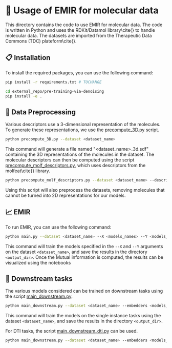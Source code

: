 # :pill: Usage of EMIR for molecular data

This directory contains the code to use EMIR for molecular data. The code is written in Python and uses the RDKit/Datamol library\cite{} to handle molecular data.
The datasets are imported from the Therapeutic Data Commons (TDC) plateform\cite{}.

## :clipboard: Installation

To install the required packages, you can use the following command:

```bash
pip install -r requirements.txt # TOCHANGE

cd external_repo/pre-training-via-denoising
pip install -e .
```

## :file_folder: Data Preprocessing
Various descriptors use a 3-dimensional representation of the molecules. 
To generate these representations, we use the [precompute_3D.py](precompute_3D.py) script.
```bash
python precompute_3D.py --dataset <dataset_name>
```

This command will generate a file named "<dataset_name>_3d.sdf" containing the 3D representations of the molecules in the dataset.
The molecular descriptors can then be computed using the script [precompute_molf_descriptors.py](precompute_molf_descriptors.py), which uses descriptors from the molfeat\cite{} library.
```bash
python precompute_molf_descriptors.py --dataset <dataset_name> --descriptors <[optional] descriptor_names>
```
Using this script will also preprocess the datasets, removing molecules that cannot be turned into 2D representations for our models.

## :chart_with_upwards_trend: EMIR

To run EMIR, you can use the following command:
```bash
python main.py --dataset <dataset_name> --X <models_names> --Y <models_names> --out-dir <output_dir>
```

This command will train the models specified in the `--X` and `--Y` arguments on the dataset `<dataset_name>`, and save the results in the directory `<output_dir>`.
Once the Mutual information is computed, the results can be visualized using the notebooks

## :microbe: Downstream tasks

The various models considered can be trained on downstream tasks using the script [main_downstream.py](main_downstream.py).
```bash
python main_downstream.py --dataset <dataset_name> --embedders <models_names> --n-runs <number_of_runs> --split-method <random/scaffold> --hidden-dim <hidden_dim> --n-layers <n_layers> --n-epochs <n_epochs> --d-rate <dropout_rate> --lr <learning_rate> --batch-size <batch_size>
```

This command will train the models on the single instance tasks using the dataset `<dataset_name>`, and save the results in the directory `<output_dir>`.

For DTI tasks, the script [main_downstream_dti.py](main_downstream_dti.py) can be used.
```bash
python main_downstream.py --dataset <dataset_name> --embedders <models_names>
```